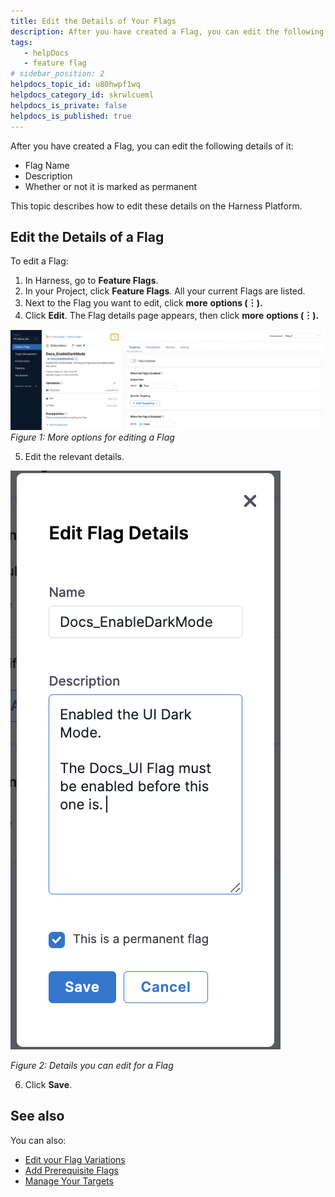 ```yaml
---
title: Edit the Details of Your Flags
description: After you have created a Flag, you can edit the following details of it --  Flag Name. Description. Whether or not it is marked as permanent. This topic describes how to edit these details on the Harnes…
tags: 
   - helpDocs
   - feature flag
# sidebar_position: 2
helpdocs_topic_id: u80hwpf1wq
helpdocs_category_id: skrwlcueml
helpdocs_is_private: false
helpdocs_is_published: true
---
```


After you have created a Flag, you can edit the following details of it:


* Flag Name
* Description
* Whether or not it is marked as permanent


This topic describes how to edit these details on the Harness Platform.


## Edit the Details of a Flag


To edit a Flag:


1. In Harness, go to **Feature Flags**.
2. In your Project, click **Feature Flags**. All your current Flags are listed.
3. Next to the Flag you want to edit, click **more** **options (****︙****).**
4. Click **Edit**. The Flag details page appears, then click **more** **options (****︙****).**


![A screenshot of the Flag details page, with the more options icon highlighted.](./static/2-edit-and-delete-a-feature-flag-05.png)
*Figure 1: More options for editing a Flag*


5. Edit the relevant details.


![The Edit Flags Details page.](./static/2-edit-and-delete-a-feature-flag-06.png)

*Figure 2: Details you can edit for a Flag*


6. Click **Save**.


## See also


You can also:


* [Edit your Flag Variations](3-manage-variations.md)
* [Add Prerequisite Flags](../3-add-prerequisites-to-feature-flag.md)
* [Manage Your Targets](https://docs.harness.io/category/manage-feature-flag-targets)


